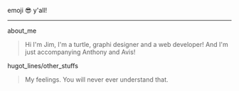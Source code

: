 emoji :sunglasses: y'all!
***
about_me
>  Hi I'm Jim, I'm a turtle, graphi designer and a web developer! And I'm just accompanying Anthony and Avis!

hugot_lines/other_stuffs
> My feelings. You will never ever understand that.
